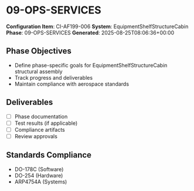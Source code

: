 # 09-OPS-SERVICES

**Configuration Item**: CI-AF199-006
**System**: EquipmentShelfStructureCabin
**Phase**: 09-OPS-SERVICES
**Generated**: 2025-08-25T08:06:36+00:00

## Phase Objectives
- Define phase-specific goals for EquipmentShelfStructureCabin structural assembly
- Track progress and deliverables
- Maintain compliance with aerospace standards

## Deliverables
- [ ] Phase documentation
- [ ] Test results (if applicable)
- [ ] Compliance artifacts
- [ ] Review approvals

## Standards Compliance
- DO-178C (Software)
- DO-254 (Hardware)
- ARP4754A (Systems)

